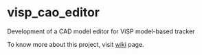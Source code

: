 # visp_cao_editor
Development of a CAD model editor for ViSP model-based tracker

To know more about this project, visit [wiki](https://github.com/lagadic/visp_cao_editor/wiki) page.
